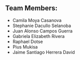 ## Team Members:

- Camila Moya Casanova
- Stephanie Dacullo Selanoba
- Juan Alonso Campos Guerra
- Gabriela Elizabeth Rivera
- Raphael Dotse
- Pius Mukisa
- Jaime Santiago Herrera David
